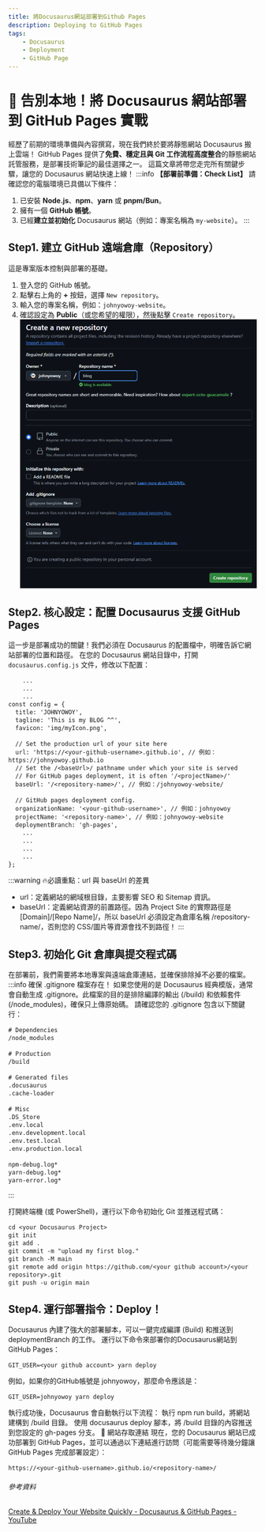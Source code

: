 ```yaml
---
title: 將Docusaurus網站部署到Github Pages
description: Deploying to GitHub Pages
tags:
    - Docusaurus
    - Deployment
    - GitHub Page
---
```

# 🚀 告別本地！將 Docusaurus 網站部署到 GitHub Pages 實戰
經歷了前期的環境準備與內容撰寫，現在我們終於要將靜態網站 Docusaurus 搬上雲端！
GitHub Pages 提供了**免費、穩定且與 Git 工作流程高度整合**的靜態網站託管服務，是部署技術筆記的最佳選擇之一。
這篇文章將帶您走完所有關鍵步驟，讓您的 Docusaurus 網站快速上線！
:::info
**【部署前準備：Check List】**
請確認您的電腦環境已具備以下條件：
1.  已安裝 **Node.js**、**npm**、**yarn** 或 **pnpm/Bun**。
2.  擁有一個 **GitHub 帳號**。
3.  已經**建立並初始化** Docusaurus 網站（例如：專案名稱為 `my-website`）。
:::

## Step1. 建立 GitHub 遠端倉庫（Repository）
這是專案版本控制與部署的基礎。
1.  登入您的 GitHub 帳號。
2.  點擊右上角的 **+** 按鈕，選擇 `New repository`。
3.  輸入您的專案名稱，例如：`johnyowoy-website`。
4.  確認設定為 **Public**（或您希望的權限），然後點擊 `Create repository`。
![Create a new repository - Github](./img/01.png)

## Step2. 核心設定：配置 Docusaurus 支援 GitHub Pages
這一步是部署成功的關鍵！我們必須在 Docusaurus 的配置檔中，明確告訴它網站部署的位置和路徑。
在您的 Docusaurus 網站目錄中，打開 `docusaurus.config.js` 文件，修改以下配置：
```JavaScript=
    ...
    ...
    ...
const config = {
  title: 'JOHNYOWOY',
  tagline: 'This is my BLOG ^^',
  favicon: 'img/myIcon.png',

  // Set the production url of your site here
  url: 'https://<your-github-username>.github.io', // 例如：https://johnyowoy.github.io
  // Set the /<baseUrl>/ pathname under which your site is served
  // For GitHub pages deployment, it is often '/<projectName>/'
  baseUrl: '/<repository-name>/', // 例如：/johnyowoy-website/

  // GitHub pages deployment config.
  organizationName: '<your-github-username>', // 例如：johnyowoy
  projectName: '<repository-name>', // 例如：johnyowoy-website
  deploymentBranch: 'gh-pages',
    ...
    ...
    ...
    ...
};
```
:::warning
🔥必讀重點：url 與 baseUrl 的差異
* url：定義網站的網域根目錄，主要影響 SEO 和 Sitemap 資訊。
* baseUrl：定義網站資源的前置路徑。因為 Project Site 的實際路徑是 [Domain]/[Repo Name]/，所以 baseUrl 必須設定為倉庫名稱 /repository-name/，否則您的 CSS/圖片等資源會找不到路徑！
:::

## Step3. 初始化 Git 倉庫與提交程式碼
在部署前，我們需要將本地專案與遠端倉庫連結，並確保排除掉不必要的檔案。
:::info
確保 .gitignore 檔案存在！
如果您使用的是 Docusaurus 經典模版，通常會自動生成 .gitignore。此檔案的目的是排除編譯的輸出 (/build) 和依賴套件 (/node_modules)，確保只上傳原始碼。
請確認您的 .gitignore 包含以下關鍵行：
```
# Dependencies
/node_modules

# Production
/build

# Generated files
.docusaurus
.cache-loader

# Misc
.DS_Store
.env.local
.env.development.local
.env.test.local
.env.production.local

npm-debug.log*
yarn-debug.log*
yarn-error.log*
```
:::

打開終端機 (或 PowerShell)，運行以下命令初始化 Git 並推送程式碼：
```powershell=
cd <your Docusaurus Project>
git init
git add .
git commit -m "upload my first blog."
git branch -M main
git remote add origin https://github.com/<your github account>/<your repository>.git
git push -u origin main
```

## Step4. 運行部署指令：Deploy！
Docusaurus 內建了強大的部署腳本，可以一鍵完成編譯 (Build) 和推送到 deploymentBranch 的工作。
運行以下命令來部署你的Docusaurus網站到 GitHub Pages：
```powershell=
GIT_USER=<your github account> yarn deploy
```
例如，如果你的GitHub帳號是 johnyowoy，那麼命令應該是：
```powershell=
GIT_USER=johnyowoy yarn deploy
```
執行成功後，Docusaurus 會自動執行以下流程：
執行 npm run build，將網站建構到 /build 目錄。
使用 docusaurus deploy 腳本，將 /build 目錄的內容推送到您設定的 gh-pages 分支。
🎉 網站存取連結
現在，您的 Docusaurus 網站已成功部署到 GitHub Pages，並可以通過以下連結進行訪問（可能需要等待幾分鐘讓 GitHub Pages 完成部署設定）：
```
https://<your-github-username>.github.io/<repository-name>/
```
###### 參考資料
[Create & Deploy Your Website Quickly - Docusaurus & GitHub Pages - YouTube](https://youtu.be/9iVNf0T09dE?si=2EpGvYwqDTuWG5Da)